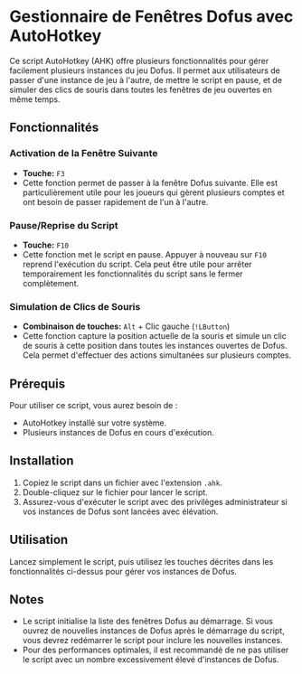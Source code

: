 # Gestionnaire de Fenêtres Dofus avec AutoHotkey

Ce script AutoHotkey (AHK) offre plusieurs fonctionnalités pour gérer facilement plusieurs instances du jeu Dofus. Il permet aux utilisateurs de passer d'une instance de jeu à l'autre, de mettre le script en pause, et de simuler des clics de souris dans toutes les fenêtres de jeu ouvertes en même temps.

## Fonctionnalités

### Activation de la Fenêtre Suivante

- **Touche:** `F3`
- Cette fonction permet de passer à la fenêtre Dofus suivante. Elle est particulièrement utile pour les joueurs qui gèrent plusieurs comptes et ont besoin de passer rapidement de l'un à l'autre.

### Pause/Reprise du Script

- **Touche:** `F10`
- Cette fonction met le script en pause. Appuyer à nouveau sur `F10` reprend l'exécution du script. Cela peut être utile pour arrêter temporairement les fonctionnalités du script sans le fermer complètement.

### Simulation de Clics de Souris

- **Combinaison de touches:** `Alt` + Clic gauche (`!LButton`)
- Cette fonction capture la position actuelle de la souris et simule un clic de souris à cette position dans toutes les instances ouvertes de Dofus. Cela permet d'effectuer des actions simultanées sur plusieurs comptes.

## Prérequis

Pour utiliser ce script, vous aurez besoin de :

- AutoHotkey installé sur votre système.
- Plusieurs instances de Dofus en cours d'exécution.

## Installation

1. Copiez le script dans un fichier avec l'extension `.ahk`.
2. Double-cliquez sur le fichier pour lancer le script.
3. Assurez-vous d'exécuter le script avec des privilèges administrateur si vos instances de Dofus sont lancées avec élévation.

## Utilisation

Lancez simplement le script, puis utilisez les touches décrites dans les fonctionnalités ci-dessus pour gérer vos instances de Dofus.

## Notes

- Le script initialise la liste des fenêtres Dofus au démarrage. Si vous ouvrez de nouvelles instances de Dofus après le démarrage du script, vous devrez redémarrer le script pour inclure les nouvelles instances.
- Pour des performances optimales, il est recommandé de ne pas utiliser le script avec un nombre excessivement élevé d'instances de Dofus.

